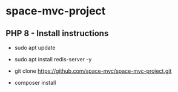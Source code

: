 # space-mvc-project

## PHP 8 - Install instructions

- sudo apt update
- sudo apt install redis-server -y
  

- git clone https://github.com/space-mvc/space-mvc-project.git
- composer install